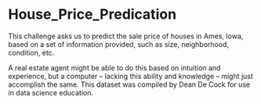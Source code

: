 # House_Price_Predication

This challenge asks us to predict the sale price of houses in Ames, Iowa, based on a set of information provided, such as size, neighborhood, condition, etc.

A real estate agent might be able to do this based on intuition and experience, but a computer – lacking this ability and knowledge – might just accomplish the same. This dataset was compiled by Dean De Cock for use in data science education.
